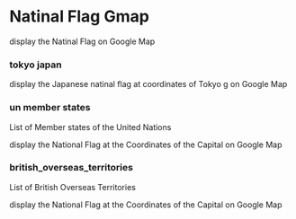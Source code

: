 Natinal Flag Gmap
===============

display the Natinal Flag on Google Map

### tokyo japan

display the Japanese natinal flag at coordinates of Tokyo g on Google Map

### un member states

List of Member states of the United Nations

display the National Flag at the Coordinates of the Capital on Google Map

### british_overseas_territories

List of British Overseas Territories

display the National Flag at the Coordinates of the Capital on Google Map

